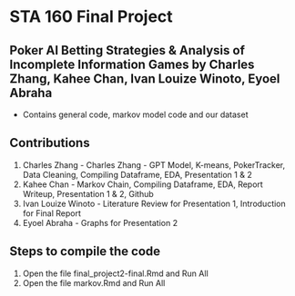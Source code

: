 # STA 160 Final Project
## Poker AI Betting Strategies & Analysis of Incomplete Information Games by Charles Zhang, Kahee Chan, Ivan Louize Winoto, Eyoel Abraha
- Contains general code, markov model code and our dataset
## Contributions
1. Charles Zhang - Charles Zhang - GPT Model,  K-means, PokerTracker, Data Cleaning, Compiling Dataframe, EDA, Presentation 1 & 2
2. Kahee Chan - Markov Chain,  Compiling Dataframe, EDA, Report Writeup, Presentation 1 & 2, Github
3. Ivan Louize Winoto - Literature Review for Presentation 1, Introduction for Final Report
4. Eyoel Abraha - Graphs for Presentation 2

## Steps to compile the code
1. Open the file final_project2-final.Rmd and Run All
2. Open the file markov.Rmd and Run All


